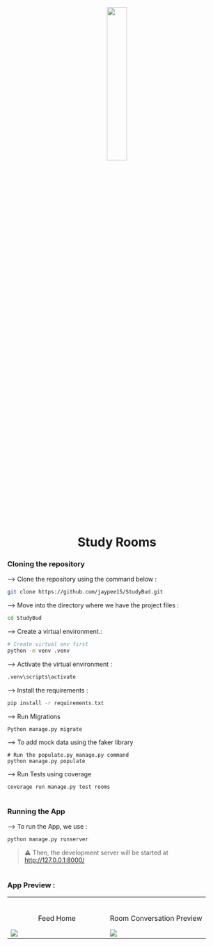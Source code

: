 <div align="center">
<img width="30%" src="https://user-images.githubusercontent.com/72341453/134747028-7e2d90cc-a92f-4f66-815e-54a0d50cca54.PNG">

# Study Rooms
</div>

### Cloning the repository

--> Clone the repository using the command below :
```bash
git clone https://github.com/jaypee15/StudyBud.git

```

--> Move into the directory where we have the project files : 
```bash
cd StudyBud

```

--> Create a virtual environment.:
```bash
# Create virtual env first
python -m venv .venv

```

--> Activate the virtual environment :
```bash
.venv\scripts\activate

```

--> Install the requirements :
```bash
pip install -r requirements.txt

```

--> Run Migrations
```
Python manage.py migrate

```
--> To add mock data using the faker library
```
# Run the populate.py manage.py command
python manage.py populate

```
--> Run Tests using coverage
```
coverage run manage.py test rooms

```

#

### Running the App

--> To run the App, we use :
```bash
python manage.py runserver

```


> ⚠ Then, the development server will be started at http://127.0.0.1:8000/

#

### App Preview :

<table width="100%"> 
<tr>
<td width="50%">      
&nbsp; 
<br>
<p align="center">
  Feed Home
</p>
<img src="https://user-images.githubusercontent.com/72341453/134747262-0a92233d-8010-40f8-84c5-8d94895aac44.PNG">
</td> 
<td width="50%">
<br>
<p align="center">
  Room Conversation Preview
</p>
<img src="https://user-images.githubusercontent.com/72341453/134747155-3ca5b55f-b064-4741-aeae-abe90bddf41e.PNG">  
</td>
</table>


